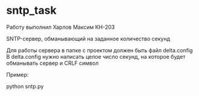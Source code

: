 # sntp_task


Работу выполнил Харлов Максим КН-203

SNTP-сервер, обманывающий на заданное количество секунд

Для работы сервера в папке с проектом должен быть файл delta.config
В delta.config нужно написать целое число секунд, на которое будет обманывать сервер и CRLF символ

Пример:

python sntp.py
